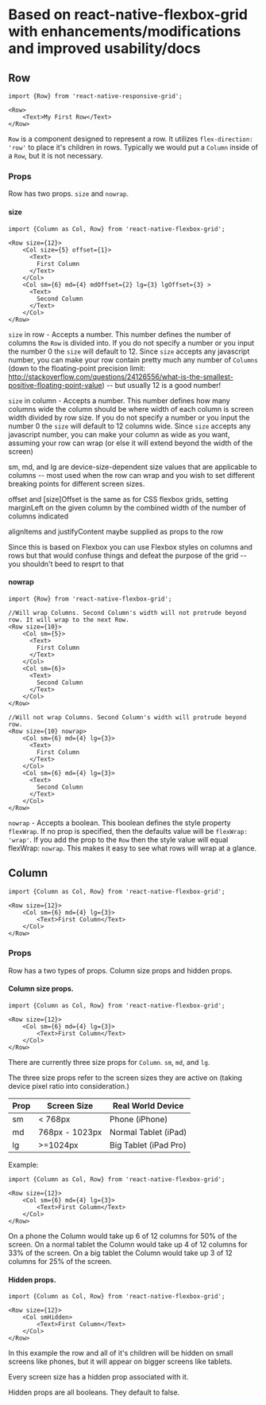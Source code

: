 
# Based on react-native-flexbox-grid with enhancements/modifications and improved usability/docs

## Row

```
import {Row} from 'react-native-responsive-grid';

<Row>
    <Text>My First Row</Text>
</Row>
```

`Row` is a component designed to represent a row. It utilizes `flex-direction: 'row'` to place it's children in rows. Typically we would put a `Column` inside of a `Row`, but it is not necessary. 

### Props

Row has two props. `size` and `nowrap`.

#### size

```
import {Column as Col, Row} from 'react-native-flexbox-grid';

<Row size={12}>
    <Col size={5} offset={1}>
      <Text>
        First Column
      </Text>
    </Col>
    <Col sm={6} md={4} mdOffset={2} lg={3} lgOffset={3} >
      <Text>
        Second Column
      </Text>
    </Col>
</Row>
```

`size` in row - Accepts a number. This number defines the number of columns the `Row` is divided into. If you do not specify a number or you input the number 0 the `size` will default to 12. Since `size` accepts any javascript number, you can make your row contain pretty much any number of `Columns` (down to the floating-point precision limit: http://stackoverflow.com/questions/24126556/what-is-the-smallest-positive-floating-point-value) -- but usually 12 is a good number!

`size` in column - Accepts a number. This number defines how many columns wide the column should be where width of each column is screen width divided by row size. If you do not specify a number or you input the number 0 the `size` will default to 12 columns wide. Since `size` accepts any javascript number, you can make your column as wide as you want, assuming your row can wrap (or else it will extend beyond the width of the screen)

sm, md, and lg are device-size-dependent size values that are applicable to columns -- most used when the row can wrap and you wish to set different breaking points for different screen sizes.

offset and [size]Offset is the same as for CSS flexbox grids, setting marginLeft on the given column by the combined width of the number of columns indicated

alignItems and justifyContent maybe supplied as props to the row

Since this is based on Flexbox you can use Flexbox styles on columns and rows but that would confuse things and defeat the purpose of the grid -- you shouldn't beed to resprt to that

#### nowrap

```
import {Row} from 'react-native-flexbox-grid';

//Will wrap Columns. Second Column's width will not protrude beyond row. It will wrap to the next Row.
<Row size={10}>
    <Col sm={5}>
      <Text>
        First Column
      </Text>
    </Col>
    <Col sm={6}>
      <Text>
        Second Column
      </Text>
    </Col>
</Row>

//Will not wrap Columns. Second Column's width will protrude beyond row.
<Row size={10} nowrap>
    <Col sm={6} md={4} lg={3}>
      <Text>
        First Column
      </Text>
    </Col>
    <Col sm={6} md={4} lg={3}>
      <Text>
        Second Column
      </Text>
    </Col>
</Row>
```

`nowrap` - Accepts a boolean. This boolean defines the style property `flexWrap`. If no prop is specified, then the defaults value will be `flexWrap: 'wrap'`. If you add the prop to the `Row` then the style value will equal flexWrap: `nowrap`. This makes it easy to see what rows will wrap at a glance.


## Column

```
import {Column as Col, Row} from 'react-native-flexbox-grid';

<Row size={12}>
    <Col sm={6} md={4} lg={3}>
        <Text>First Column</Text>
    </Col>
</Row>
```

### Props

Row has a two types of props. Column size props and hidden props.

#### Column size props.

```
import {Column as Col, Row} from 'react-native-flexbox-grid';

<Row size={12}>
    <Col sm={6} md={4} lg={3}>
        <Text>First Column</Text>
    </Col>
</Row>
```

There are currently three size props for `Column`. `sm`, `md`, and `lg`.

The three size props refer to the screen sizes they are active on (taking device pixel ratio into consideration.) 

|Prop |Screen Size|Real World Device   |
|---|---|---|
|sm | < 768px   | Phone (iPhone)  |
|md | 768px -  1023px  | Normal Tablet (iPad)  |
|lg | >=1024px  |  Big Tablet (iPad Pro)|

Example: 

```
import {Column as Col, Row} from 'react-native-flexbox-grid';

<Row size={12}>
    <Col sm={6} md={4} lg={3}>
        <Text>First Column</Text>
    </Col>
</Row>
```

On a phone the Column would take up 6 of 12 columns for 50% of the screen.
On a normal tablet the Column would take up 4 of 12 columns for 33% of the screen.
On a big tablet the Column would take up 3 of 12 columns for 25% of the screen.

#### Hidden props.

```
import {Column as Col, Row} from 'react-native-flexbox-grid';

<Row size={12}>
    <Col smHidden>
        <Text>First Column</Text>
    </Col>
</Row>
```

In this example the row and all of it's children will be hidden on small screens like phones, but it will appear on bigger screens like tablets.

Every screen size has a hidden prop associated with it.

Hidden props are all booleans. They default to false.